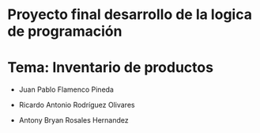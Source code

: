 # Proyecto final desarrollo de la logica de programación 

# Tema: Inventario de productos

- Juan Pablo Flamenco Pineda 

- Ricardo Antonio Rodríguez Olivares 

- Antony Bryan Rosales Hernandez 

